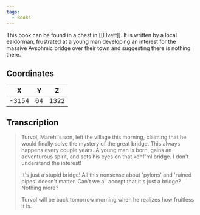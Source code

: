 ```yaml
---
tags:
  - Books
---
```


This book can be found in a chest in [[Elvett]]. It is written by a local ealdorman, frustrated at a young man developing an interest for the massive Avsohmic bridge over their town and suggesting there is nothing there.

## Coordinates
| **X** | **Y** | **Z** |
| :---: | :---: | :---: |
| -3154 |  64   | 1322  |

## Transcription
> Turvol, Marehl's son, left the village this morning, claiming that he would finally solve the mystery of the great bridge. This always happens every couple years. A young man is born, gains an adventurous spirit, and sets his eyes on that kehf'ml bridge. I don't understand the interest!
>
> It's just a stupid bridge! All this nonsense about 'pylons' and 'ruined pipes' doesn't matter. Can't we all accept that it's just a bridge? Nothing more?
>
> Turvol will be back tomorrow morning when he realizes how fruitless it is.

